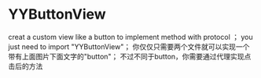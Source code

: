 # YYButtonView
creat a custom view like a button to implement method with protocol ；
you just need to import "YYButtonView"；
你仅仅只需要两个文件就可以实现一个带有上面图片下面文字的"button"；
不过不同于button，你需要通过代理实现点击后的方法
